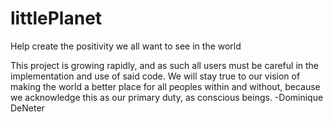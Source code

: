 # littlePlanet
Help create the positivity we all want to see in the world

This project is growing rapidly, and as such all users must be careful in the implementation and use of said code.
We will stay true to our vision of making the world a better place for all peoples within and without, because
we acknowledge this as our primary duty, as conscious beings. -Dominique DeNeter 
